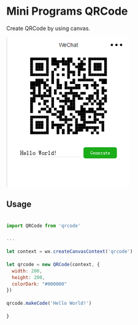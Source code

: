 # Mini Programs QRCode
Create QRCode by using canvas.

![demo](https://raw.githubusercontent.com/pwcong/SnapShot/master/mini_programs_qrcode/demo.png)

## Usage

```javascript

import QRCode from 'qrcode'

...

let context = wx.createCanvasContext('qrcode')

let qrcode = new QRCode(context, {
  width: 200,
  height: 200,
  colorDark: "#000000"
})

qrcode.makeCode('Hello World!')

}
```
